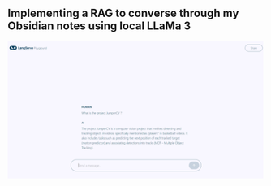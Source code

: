 ## Implementing a RAG to converse through my Obsidian notes using local LLaMa 3

![LangServe Playground sample](data/img.png)
